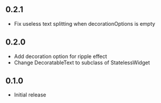 ## 0.2.1

- Fix useless text splitting when decorationOptions is empty

## 0.2.0

- Add decoration option for ripple effect
- Change DecoratableText to subclass of StatelessWidget

## 0.1.0

- Initial release
